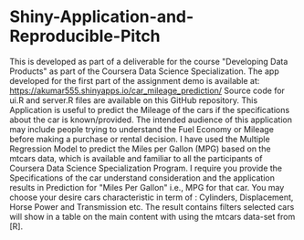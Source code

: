 # Shiny-Application-and-Reproducible-Pitch

This is developed as part of a deliverable for the course "Developing Data Products" as part of the Coursera Data Science Specialization. The app developed for the first part of the assignment demo is available at: https://akumar555.shinyapps.io/car_mileage_prediction/
Source code for ui.R and server.R files are available on this GitHub repository. 
This Application is useful to predict the Mileage of the cars if the specifications about the car is known/provided. The intended audience of this application may include people trying to understand the Fuel Economy or Mileage before making a purchase or rental decision. 
I have used the Multiple Regression Model to predict the Miles per Gallon (MPG) based on the mtcars data, which is available and familiar to all the participants of Coursera Data Science Specialization Program. 
I require you provide the Specifications of the car understand consideration and the application results in Prediction for "Miles Per Gallon" i.e., MPG for that car. You may choose your desire cars characteristic in term of : Cylinders, Displacement, Horse Power and Transmission etc.
The result contains filters selected cars will show in a table on the main content with using the mtcars data-set from [R]. 
